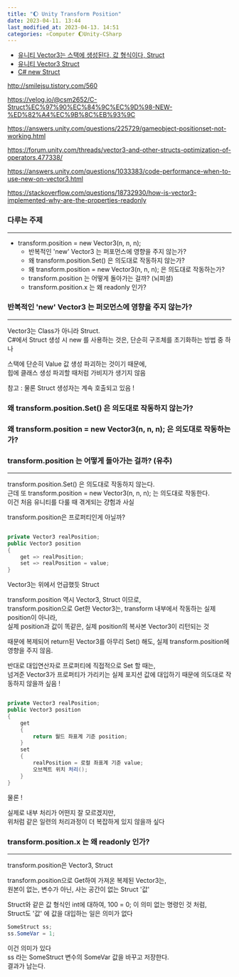 ```yaml
---
title: "🌔 Unity Transform Position"
date: 2023-04-11. 13:44
last_modified_at: 2023-04-13. 14:51
categories: ⭐Computer 🌔Unity-CSharp
---
```


- [유니티 Vector3는 스택에 생성된다, 값 형식이다, Struct](https://3dmpengines.tistory.com/1566)  
- [유니티 Vector3 Struct](https://answers.unity.com/questions/1033383/code-performance-when-to-use-new-on-vector3.html)  
- [C# new Struct](https://asta8080.tistory.com/5)  

http://smilejsu.tistory.com/560

https://velog.io/@csm2652/C-Struct%EC%97%90%EC%84%9C%EC%9D%98-NEW-%ED%82%A4%EC%9B%8C%EB%93%9C

https://answers.unity.com/questions/225729/gameobject-positionset-not-working.html

https://forum.unity.com/threads/vector3-and-other-structs-optimization-of-operators.477338/

https://answers.unity.com/questions/1033383/code-performance-when-to-use-new-on-vector3.html

https://stackoverflow.com/questions/18732930/how-is-vector3-implemented-why-are-the-properties-readonly

### 다루는 주제

---

- transform.position = new Vector3(n, n, n);
  - 반복적인 'new' Vector3 는 퍼포먼스에 영향을 주지 않는가?
  - 왜 transform.position.Set() 은 의도대로 작동하지 않는가?
  - 왜 transform.position = new Vector3(n, n, n); 은 의도대로 작동하는가?
  - transform.position 는 어떻게 돌아가는 걸까? (뇌피셜)
  - transform.position.x 는 왜 readonly 인가?

### 반복적인 'new' Vector3 는 퍼모먼스에 영향을 주지 않는가?

---

Vector3는 Class가 아니라 Struct.  
C#에서 Struct 생성 시 new 를 사용하는 것은, 단순히 구조체를 초기화하는 방법 중 하나  

스택에 단순히 Value 값 생성 파괴하는 것이기 때문에,  
힙에 클래스 생성 파괴할 때처럼 가비지가 생기지 않음  

참고 : 물론 Struct 생성자는 계속 호출되고 있음 !  

### 왜 transform.position.Set() 은 의도대로 작동하지 않는가?

### 왜 transform.position = new Vector3(n, n, n); 은 의도대로 작동하는가?

### transform.position 는 어떻게 돌아가는 걸까? (유추)

---

transform.position.Set() 은 의도대로 작동하지 않는다.  
근데 또 transform.position = new Vector3(n, n, n); 는 의도대로 작동한다.  
이건 처음 유니티를 다룰 때 겪게되는 걍험과 사실  

transform.position은 프로퍼티인게 아닐까?  

```c#

private Vector3 realPosition;
public Vector3 position
{
    get => realPosition;
    set => realPosition = value;
}

```

Vector3는 위에서 언급했듯 Struct  

transform.position 역시 Vector3, Struct 이므로,  
transform.position으로 Get한 Vector3는, transform 내부에서 작동하는 실제 position이 아니라,  
실제 position과 값이 똑같은, 실제 position의 복사본 Vector3이 리턴되는 것  

때문에 복제되어 return된 Vector3를 아무리 Set() 해도, 실제 transform.position에 영향을 주지 않음.  

반대로 대입연산자로 프로퍼티에 직접적으로 Set 할 때는,  
넘겨준 Vector3가 프로퍼티가 가리키는 실제 포지션 값에 대입하기 때문에 의도대로 작동하지 않을까 싶음 !  

```c#

private Vector3 realPosition;
public Vector3 position
{
    get
    {
        return 월드 좌표계 기준 position;
    }
    set
    {
        realPosition = 로컬 좌표계 기준 value;
        오브젝트 위치 처리();
    }
}

```

물론 !  

실제로 내부 처리가 어떤지 잘 모르겠지만,  
위처럼 같은 일련의 처리과정이 더 복잡하게 있지 않을까 싶다  

### transform.position.x 는 왜 readonly 인가?

---

transform.position은 Vector3, Struct  

transform.position으로 Get하여 가져온 복제된 Vector3는,  
원본이 없는, 변수가 아닌, 사는 공간이 없는 Struct '값'  

Struct와 같은 값 형식인 int에 대하여, 100 = 0; 이 의미 없는 명령인 것 처럼,  
Struct도 '값' 에 값을 대입하는 일은 의미가 없다  

```c#
SomeStruct ss;
ss.SomeVar = 1;
```

이건 의미가 있다  
ss 라는 SomeStruct 변수의 SomeVar 값을 바꾸고 저장한다.  
결과가 남는다.  

